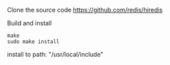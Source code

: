 

Clone the source code https://github.com/redis/hiredis

Build and install
```
make
sudo make install
```
install to path: "/usr/local/include"
